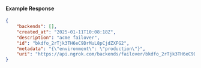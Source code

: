<!-- Code generated for API Clients. DO NOT EDIT. -->

#### Example Response

```json
{
	"backends": [],
	"created_at": "2025-01-11T10:08:18Z",
	"description": "acme failover",
	"id": "bkdfo_2rTjk3TH6eC9DrMuL8pCjdZXFG2",
	"metadata": "{\"environment\": \"production\"}",
	"uri": "https://api.ngrok.com/backends/failover/bkdfo_2rTjk3TH6eC9DrMuL8pCjdZXFG2"
}
```
